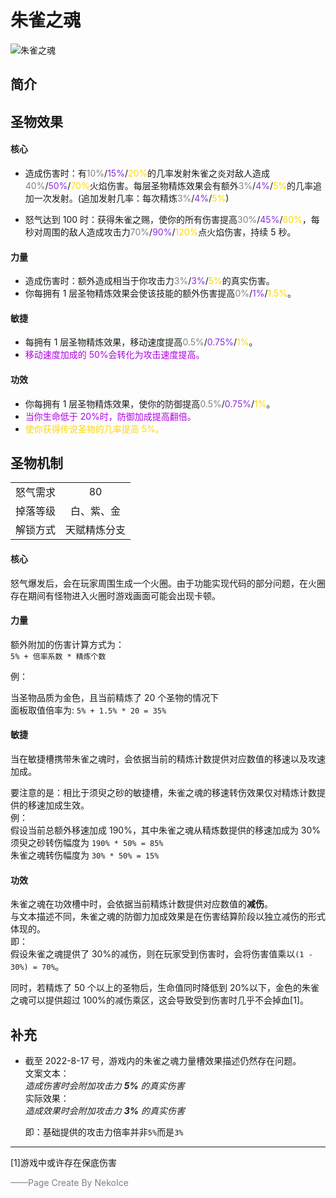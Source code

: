 # 朱雀之魂

![朱雀之魂](../Img/Texture2D_Potion/朱雀之魂.png)

## 简介

## 圣物效果

#### **核心**

- 造成伤害时：有<font color=gray>10%</font>/<font color=BlueViolet>15%</font>/<font color=gold>20%</font>的几率发射朱雀之炎对敌人造成<font color=gray>40%</font>/<font color=BlueViolet>50%</font>/<font color=gold>70%</font>火焰伤害</color>。每层圣物精炼效果会有额外<font color=gray>3%</font>/<font color=BlueViolet>4%</font>/<font color=gold>5%</font>的几率追加一次发射。(追加发射几率：每次精炼<font color=gray>3%</font>/<font color=BlueViolet>4%</font>/<font color=gold>5%</font>)

- 怒气达到 100 时：获得朱雀之赐，使你的所有伤害提高<font color=gray>30%</font>/<font color=BlueViolet>45%</font>/<font color=gold>60%</font>，每秒对周围的敌人造成攻击力<font color=gray>70%</font>/<font color=BlueViolet>90%</font>/<font color=gold>120%</font>点火焰伤害，持续 5 秒。

#### **力量**

- 造成伤害时：额外造成相当于你攻击力<font color=gray>3%</font>/<font color=BlueViolet>3%</font>/<font color=gold>5%</font>的真实伤害。
- 你每拥有 1 层圣物精炼效果会使该技能的额外伤害提高<font color=gray>0%</font>/<font color=BlueViolet>1%</font>/<font color=gold>1.5%</font>。

#### **敏捷**

- 每拥有 1 层圣物精炼效果，移动速度提高<font color=gray>0.5%</font>/<font color=BlueViolet>0.75%</font>/<font color=gold>1%</font>。
- <font color=bloeviolet>移动速度加成的 50%会转化为攻击速度提高。</font>

#### **功效**

- 你每拥有 1 层圣物精炼效果，使你的防御提高<font color=gray>0.5%</font>/<font color=BlueViolet>0.75%</font>/<font color=gold>1%</font>。
- <font color=bloeviolet>当你生命低于 20%时，防御加成提高翻倍。</font>
- <font color=gold>使你获得传说圣物的几率提高 5%。</font>

## 圣物机制

|          |              |
| :------: | :----------: |
| 怒气需求 |      80      |
| 掉落等级 |  白、紫、金  |
| 解锁方式 | 天赋精炼分支 |

#### **核心**

怒气爆发后，会在玩家周围生成一个火圈。由于功能实现代码的部分问题，在火圈存在期间有怪物进入火圈时游戏画面可能会出现卡顿。

#### **力量**

额外附加的伤害计算方式为：  
`5% + 倍率系数 * 精炼个数`

例：

当圣物品质为金色，且当前精炼了 20 个圣物的情况下  
面板取值倍率为: `5% + 1.5% * 20 = 35%`

#### **敏捷**

当在敏捷槽携带朱雀之魂时，会依据当前的精炼计数提供对应数值的移速以及攻速加成。

要注意的是：相比于须臾之砂的敏捷槽，朱雀之魂的移速转伤效果仅对精炼计数提供的移速加成生效。  
例：  
 假设当前总额外移速加成 190%，其中朱雀之魂从精炼数提供的移速加成为 30%  
 须臾之砂转伤幅度为 `190% * 50% = 85%`  
 朱雀之魂转伤幅度为 `30% * 50% = 15%`

#### **功效**

朱雀之魂在功效槽中时，会依据当前精炼计数提供对应数值的**减伤**。  
与文本描述不同，朱雀之魂的防御力加成效果是在伤害结算阶段以独立减伤的形式体现的。  
即：  
 假设朱雀之魂提供了 30%的减伤，则在玩家受到伤害时，会将伤害值乘以`(1 - 30%) = 70%`。

同时，若精炼了 50 个以上的圣物后，生命值同时降低到 20%以下，金色的朱雀之魂可以提供超过 100%的减伤乘区，这会导致受到伤害时几乎不会掉血[1]。

## 补充

- 截至 2022-8-17 号，游戏内的朱雀之魂力量槽效果描述仍然存在问题。  
   文案文本：  
   _造成伤害时会附加攻击力_ **_5%_** _的真实伤害_  
   实际效果：  
   _造成效果时会附加攻击力_ **_3%_** _的真实伤害_

  即：基础提供的攻击力倍率并非`5%`而是`3%`

---

[1]游戏中或许存在保底伤害

<font color=grey>——Page Create By NekoIce</font>

